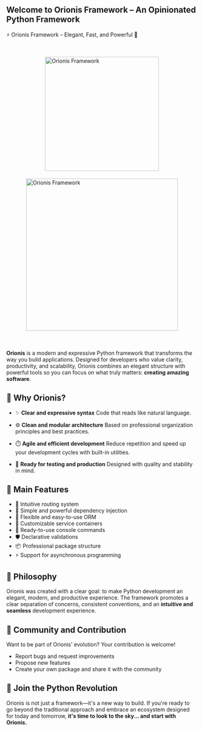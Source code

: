 ## Welcome to Orionis Framework – An Opinionated Python Framework
⚡ Orionis Framework – Elegant, Fast, and Powerful 🚀

<div style="display: flex; justify-content: center; margin-bottom: 20px;">
    <img src="https://raw.githubusercontent.com/orionis-framework/framework/1.x/orionis/static/svg/logo.svg" alt="Orionis Framework" style="width: 300px; height: auto; margin-top: 30px; margin-bottom: 0px;"/>
</div>
<div style="display: flex; justify-content: center; margin-bottom: 20px;">
    <img src="https://raw.githubusercontent.com/orionis-framework/framework/1.x/orionis/static/svg/text.svg" alt="Orionis Framework" style="width: 400px; height: auto; margin-top: 0px; margin-bottom: 30px;"/>
</div>

**Orionis** is a modern and expressive Python framework that transforms the way you build applications. Designed for developers who value clarity, productivity, and scalability, Orionis combines an elegant structure with powerful tools so you can focus on what truly matters: **creating amazing software**.

## 🚀 Why Orionis?

* ✨ **Clear and expressive syntax**
    Code that reads like natural language.

* ⚙️ **Clean and modular architecture**
    Based on professional organization principles and best practices.

* ⏱️ **Agile and efficient development**
    Reduce repetition and speed up your development cycles with built-in utilities.

* 🧪 **Ready for testing and production**
    Designed with quality and stability in mind.

## 🧱 Main Features

* 🧩 Intuitive routing system
* 🔧 Simple and powerful dependency injection
* 🧬 Flexible and easy-to-use ORM
* 🎯 Customizable service containers
* 🧰 Ready-to-use console commands
* 🛡️ Declarative validations
* 📦 Professional package structure
* ⚡ Support for asynchronous programming

## 🧠 Philosophy

Orionis was created with a clear goal: to make Python development an elegant, modern, and productive experience. The framework promotes a clear separation of concerns, consistent conventions, and an **intuitive and seamless** development experience.

## 📢 Community and Contribution

Want to be part of Orionis' evolution? Your contribution is welcome!

* Report bugs and request improvements
* Propose new features
* Create your own package and share it with the community

## 🌠 Join the Python Revolution

Orionis is not just a framework—it's a new way to build. If you're ready to go beyond the traditional approach and embrace an ecosystem designed for today and tomorrow, **it's time to look to the sky... and start with Orionis.**